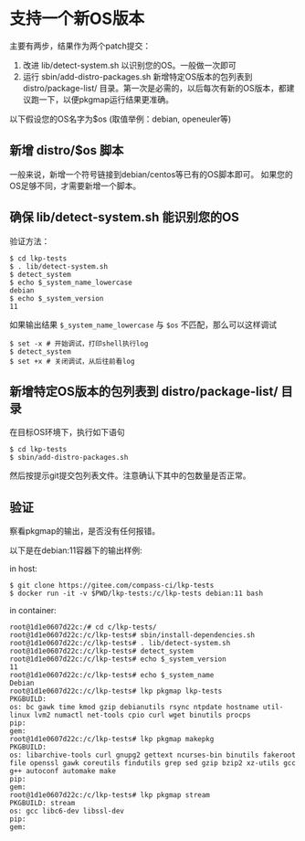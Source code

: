# 支持一个新OS版本

主要有两步，结果作为两个patch提交：
1) 改进 lib/detect-system.sh 以识别您的OS。一般做一次即可
2) 运行 sbin/add-distro-packages.sh 新增特定OS版本的包列表到 distro/package-list/ 目录。第一次是必需的，以后每次有新的OS版本，都建议跑一下，以便pkgmap运行结果更准确。

以下假设您的OS名字为$os (取值举例：debian, openeuler等)

## 新增 distro/$os 脚本

一般来说，新增一个符号链接到debian/centos等已有的OS脚本即可。
如果您的OS足够不同，才需要新增一个脚本。

## 确保 lib/detect-system.sh 能识别您的OS

验证方法：

	$ cd lkp-tests
	$ . lib/detect-system.sh
	$ detect_system
	$ echo $_system_name_lowercase
	debian
	$ echo $_system_version
	11

如果输出结果 `$_system_name_lowercase` 与 `$os` 不匹配，那么可以这样调试

	$ set -x # 开始调试，打印shell执行log
	$ detect_system
	$ set +x # 关闭调试，从后往前看log

## 新增特定OS版本的包列表到 distro/package-list/ 目录

在目标OS环境下，执行如下语句

	$ cd lkp-tests
	$ sbin/add-distro-packages.sh

然后按提示git提交包列表文件。注意确认下其中的包数量是否正常。

## 验证

察看pkgmap的输出，是否没有任何报错。

以下是在debian:11容器下的输出样例:

in host: 

	$ git clone https://gitee.com/compass-ci/lkp-tests
	$ docker run -it -v $PWD/lkp-tests:/c/lkp-tests debian:11 bash

in container:

	root@1d1e0607d22c:/# cd c/lkp-tests/
	root@1d1e0607d22c:/c/lkp-tests# sbin/install-dependencies.sh
	root@1d1e0607d22c:/c/lkp-tests# . lib/detect-system.sh
	root@1d1e0607d22c:/c/lkp-tests# detect_system
	root@1d1e0607d22c:/c/lkp-tests# echo $_system_version
	11
	root@1d1e0607d22c:/c/lkp-tests# echo $_system_name
	Debian
	root@1d1e0607d22c:/c/lkp-tests# lkp pkgmap lkp-tests
	PKGBUILD:
	os: bc gawk time kmod gzip debianutils rsync ntpdate hostname util-linux lvm2 numactl net-tools cpio curl wget binutils procps
	pip:
	gem:
	root@1d1e0607d22c:/c/lkp-tests# lkp pkgmap makepkg
	PKGBUILD:
	os: libarchive-tools curl gnupg2 gettext ncurses-bin binutils fakeroot file openssl gawk coreutils findutils grep sed gzip bzip2 xz-utils gcc g++ autoconf automake make
	pip:
	gem:
	root@1d1e0607d22c:/c/lkp-tests# lkp pkgmap stream
	PKGBUILD: stream
	os: gcc libc6-dev libssl-dev
	pip:
	gem:

